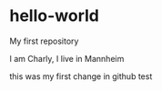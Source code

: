 # hello-world
My first repository

I am Charly, I live in Mannheim

this was my first change in github
 test
